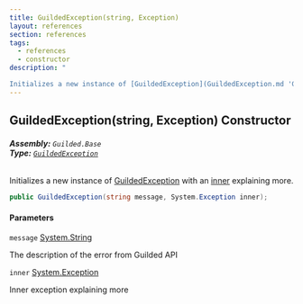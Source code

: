 ```yaml
---
title: GuildedException(string, Exception)
layout: references
section: references
tags:
  - references
  - constructor
description: "

Initializes a new instance of [GuildedException](GuildedException.md 'Guilded.Base.GuildedException') with an [inner](GuildedException.GuildedException(string,Exception).md#Guilded.Base.GuildedException.GuildedException(string,System.Exception).inner 'Guilded.Base.GuildedException.GuildedException(string, System.Exception).inner') explaining more."
---
```


## GuildedException(string, Exception) Constructor
###### **Assembly:** `Guilded.Base`<br/>**Type:** [`GuildedException`](GuildedException.md 'Guilded.Base.GuildedException')

Initializes a new instance of [GuildedException](GuildedException.md 'Guilded.Base.GuildedException') with an [inner](GuildedException.GuildedException(string,Exception).md#Guilded.Base.GuildedException.GuildedException(string,System.Exception).inner 'Guilded.Base.GuildedException.GuildedException(string, System.Exception).inner') explaining more.

```csharp
public GuildedException(string message, System.Exception inner);
```
#### Parameters

<a name='Guilded.Base.GuildedException.GuildedException(string,System.Exception).message'></a>

`message` [System.String](https://docs.microsoft.com/en-us/dotnet/api/System.String 'System.String')

The description of the error from Guilded API

<a name='Guilded.Base.GuildedException.GuildedException(string,System.Exception).inner'></a>

`inner` [System.Exception](https://docs.microsoft.com/en-us/dotnet/api/System.Exception 'System.Exception')

Inner exception explaining more